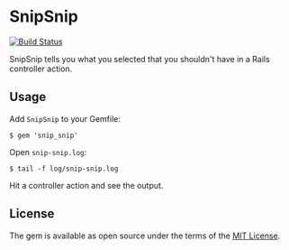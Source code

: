 # SnipSnip

[![Build Status](https://travis-ci.org/kddeisz/snip_snip.svg?branch=master)](https://travis-ci.org/kddeisz/snip_snip)

SnipSnip tells you what you selected that you shouldn't have in a Rails controller action.

## Usage

Add `SnipSnip` to your Gemfile:

    $ gem 'snip_snip'

Open `snip-snip.log`:

    $ tail -f log/snip-snip.log

Hit a controller action and see the output.

## License

The gem is available as open source under the terms of the [MIT License](http://opensource.org/licenses/MIT).
